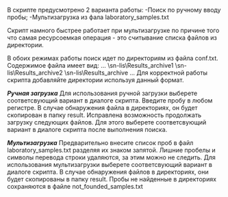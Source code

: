 В скрипте предусмотрено 2 варианта работы:
-Поиск по ручному вводу пробы;
-Мультизагрузка из фала laboratory_samples.txt

Скрипт намного быстрее работает при мультизагрузке по причине того что самая ресурсоемкая операция - это считывание списка файлов из директории.

В обоих режимах работы поиск идет по директориям из файла conf.txt. Содержимое файла имеет вид:
...
\\sn-lis\Results_archive1
\\sn-lis\Results_archive2
\\sn-lis\Results_archive
...
Для корректной работы скрипта добавляйте директории используя данный формат.

***Ручная загрузка***
Для использования ручной загрузки выберете соответсвующий вариант в диалоге скрипта.
Введите пробу в любом регистре.
В случае обнаружения файла в директориях, он будет скопирован в папку result.
Исправлена возможность продолжать загрузку следующих файлов. Для этого выберете соответсвующий вариант в диалоге скрипта после выполнения поиска.

***Мультизагрузка***
Предварительно внесите список проб в файл laboratory_samples.txt разделяя их знаком запятой.
Лишние пробелы и символы перевода строки удаляются, за этим можно не следить.
Для использования мультизагрузки выберете соответсвующий вариант в диалоге скрипта.
В случае обнаружения файлов в директориях, они будет скопированы в папку result.
Пробы не найденные в директориях сохраняются в файле not_founded_samples.txt
